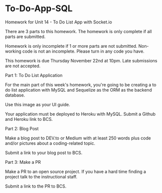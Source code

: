 # To-Do-App-SQL

Homework for Unit 14 - To Do List App with Socket.io

There are 3 parts to this homework. The homework is only complete if all parts are submitted.

Homework is only incomplete if 1 or more parts are not submitted. Non-working code is not an incomplete. Please turn in any code you have. 

This homework is due Thursday November 22nd at 10pm. Late submissions are not accepted.


Part 1: To Do List Application

For the main part of this week's homework, you're going to be creating a to do list application with MySQL and Sequelize as the ORM as the backend database.

Use this image as your UI guide.



Your application must be deployed to Heroku with MySQL. Submit a Github and Heroku link to BCS.




Part 2: Blog Post

Make a blog post to DEV.to or Medium with at least 250 words plus code and/or pictures about a coding-related topic.

Submit a link to your blog post to BCS.




Part 3: Make a PR

Make a PR to an open source project. If you have a hard time finding a project talk to the instructional staff.

Submit a link to the PR to BCS.
